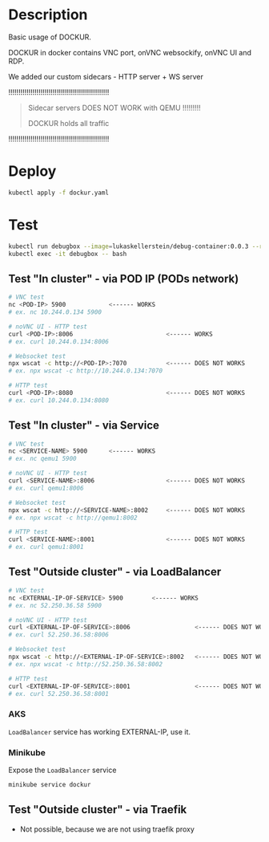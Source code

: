 # Description

Basic usage of DOCKUR.

DOCKUR in docker contains VNC port, onVNC websockify, onVNC UI and RDP.

We added our custom sidecars - HTTP server + WS server

!!!!!!!!!!!!!!!!!!!!!!!!!!!!!!!!!!!!!!!!!!!!!!!!!!

> Sidecar servers DOES NOT WORK with QEMU !!!!!!!!!
>
> DOCKUR holds all traffic

!!!!!!!!!!!!!!!!!!!!!!!!!!!!!!!!!!!!!!!!!!!!!!!!!!

# Deploy

```bash
kubectl apply -f dockur.yaml
```

# Test

```bash
kubectl run debugbox --image=lukaskellerstein/debug-container:0.0.3 --restart=Never --command -- sh -c "sleep infinity"
kubectl exec -it debugbox -- bash
```

## Test "In cluster" - via POD IP (PODs network)

```bash
# VNC test
nc <POD-IP> 5900            <------ WORKS
# ex. nc 10.244.0.134 5900

# noVNC UI - HTTP test
curl <POD-IP>:8006                          <------ WORKS
# ex. curl 10.244.0.134:8006

# Websocket test
npx wscat -c http://<POD-IP>:7070           <------ DOES NOT WORKS
# ex. npx wscat -c http://10.244.0.134:7070

# HTTP test
curl <POD-IP>:8080                          <------ DOES NOT WORKS
# ex. curl 10.244.0.134:8080
```

## Test "In cluster" - via Service

```bash
# VNC test
nc <SERVICE-NAME> 5900      <------ WORKS
# ex. nc qemu1 5900

# noVNC UI - HTTP test
curl <SERVICE-NAME>:8006                    <------ DOES NOT WORKS
# ex. curl qemu1:8006

# Websocket test
npx wscat -c http://<SERVICE-NAME>:8002     <------ DOES NOT WORKS
# ex. npx wscat -c http://qemu1:8002

# HTTP test
curl <SERVICE-NAME>:8001                    <------ DOES NOT WORKS
# ex. curl qemu1:8001
```

## Test "Outside cluster" - via LoadBalancer

```bash
# VNC test
nc <EXTERNAL-IP-OF-SERVICE> 5900        <------ WORKS
# ex. nc 52.250.36.58 5900

# noVNC UI - HTTP test
curl <EXTERNAL-IP-OF-SERVICE>:8006                  <------ DOES NOT WORKS
# ex. curl 52.250.36.58:8006

# Websocket test
npx wscat -c http://<EXTERNAL-IP-OF-SERVICE>:8002   <------ DOES NOT WORKS
# ex. npx wscat -c http://52.250.36.58:8002

# HTTP test
curl <EXTERNAL-IP-OF-SERVICE>:8001                  <------ DOES NOT WORKS
# ex. curl 52.250.36.58:8001
```

### AKS

`LoadBalancer` service has working EXTERNAL-IP, use it.

### Minikube

Expose the `LoadBalancer` service

```bash
minikube service dockur
```

## Test "Outside cluster" - via Traefik

- Not possible, because we are not using traefik proxy

